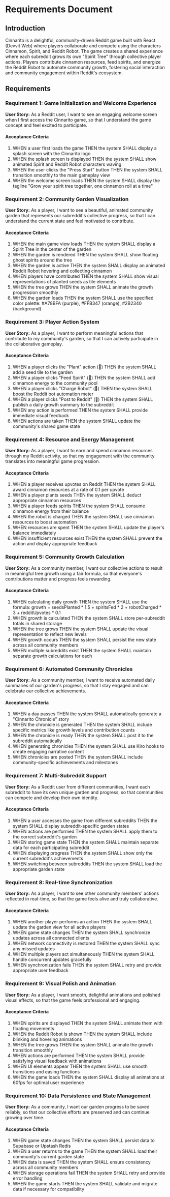 # Requirements Document

## Introduction

Cinnarito is a delightful, community-driven Reddit game built with React (Devvit Web) where players collaborate and compete using the characters Cinnamon, Spirit, and Reddit Robot. The game creates a shared experience where each subreddit grows its own "Spirit Tree" through collective player actions. Players contribute cinnamon resources, feed spirits, and energize the Reddit Robot to automate community growth, fostering social interaction and community engagement within Reddit's ecosystem.

## Requirements

### Requirement 1: Game Initialization and Welcome Experience

**User Story:** As a Reddit user, I want to see an engaging welcome screen when I first access the Cinnarito game, so that I understand the game concept and feel excited to participate.

#### Acceptance Criteria

1. WHEN a user first loads the game THEN the system SHALL display a splash screen with the Cinnarito logo
2. WHEN the splash screen is displayed THEN the system SHALL show animated Spirit and Reddit Robot characters waving
3. WHEN the user clicks the "Press Start" button THEN the system SHALL transition smoothly to the main gameplay view
4. WHEN the welcome screen loads THEN the system SHALL display the tagline "Grow your spirit tree together, one cinnamon roll at a time"

### Requirement 2: Community Garden Visualization

**User Story:** As a player, I want to see a beautiful, animated community garden that represents our subreddit's collective progress, so that I can understand the current state and feel motivated to contribute.

#### Acceptance Criteria

1. WHEN the main game view loads THEN the system SHALL display a Spirit Tree in the center of the garden
2. WHEN the garden is rendered THEN the system SHALL show floating ghost spirits around the tree
3. WHEN the garden is active THEN the system SHALL display an animated Reddit Robot hovering and collecting cinnamon
4. WHEN players have contributed THEN the system SHALL show visual representations of planted seeds as tile elements
5. WHEN the tree grows THEN the system SHALL animate the growth progression smoothly
6. WHEN the garden loads THEN the system SHALL use the specified color palette: #A78BFA (purple), #FFB347 (orange), #2B2340 (background)

### Requirement 3: Player Action System

**User Story:** As a player, I want to perform meaningful actions that contribute to my community's garden, so that I can actively participate in the collaborative gameplay.

#### Acceptance Criteria

1. WHEN a player clicks the "Plant" action (🌿) THEN the system SHALL add a seed tile to the garden
2. WHEN a player clicks "Feed Spirit" (🍩) THEN the system SHALL add cinnamon energy to the community pool
3. WHEN a player clicks "Charge Robot" (🤖) THEN the system SHALL boost the Reddit bot automation meter
4. WHEN a player clicks "Post to Reddit" (💬) THEN the system SHALL publish a daily growth summary to the subreddit
5. WHEN any action is performed THEN the system SHALL provide immediate visual feedback
6. WHEN actions are taken THEN the system SHALL update the community's shared game state

### Requirement 4: Resource and Energy Management

**User Story:** As a player, I want to earn and spend cinnamon resources through my Reddit activity, so that my engagement with the community translates into meaningful game progression.

#### Acceptance Criteria

1. WHEN a player receives upvotes on Reddit THEN the system SHALL award cinnamon resources at a rate of 0.1 per upvote
2. WHEN a player plants seeds THEN the system SHALL deduct appropriate cinnamon resources
3. WHEN a player feeds spirits THEN the system SHALL consume cinnamon energy from their balance
4. WHEN the robot is charged THEN the system SHALL use cinnamon resources to boost automation
5. WHEN resources are spent THEN the system SHALL update the player's balance immediately
6. WHEN insufficient resources exist THEN the system SHALL prevent the action and display appropriate feedback

### Requirement 5: Community Growth Calculation

**User Story:** As a community member, I want our collective actions to result in meaningful tree growth using a fair formula, so that everyone's contributions matter and progress feels rewarding.

#### Acceptance Criteria

1. WHEN calculating daily growth THEN the system SHALL use the formula: growth = seedsPlanted * 1.5 + spiritsFed * 2 + robotCharged * 3 + redditUpvotes * 0.1
2. WHEN growth is calculated THEN the system SHALL store per-subreddit totals in shared storage
3. WHEN the tree grows THEN the system SHALL update the visual representation to reflect new levels
4. WHEN growth occurs THEN the system SHALL persist the new state across all community members
5. WHEN multiple subreddits exist THEN the system SHALL maintain separate growth calculations for each

### Requirement 6: Automated Community Chronicles

**User Story:** As a community member, I want to receive automated daily summaries of our garden's progress, so that I stay engaged and can celebrate our collective achievements.

#### Acceptance Criteria

1. WHEN a day passes THEN the system SHALL automatically generate a "Cinnarito Chronicle" story
2. WHEN the chronicle is generated THEN the system SHALL include specific metrics like growth levels and contribution counts
3. WHEN the chronicle is ready THEN the system SHALL post it to the subreddit automatically
4. WHEN generating chronicles THEN the system SHALL use Kiro hooks to create engaging narrative content
5. WHEN chronicles are posted THEN the system SHALL include community-specific achievements and milestones

### Requirement 7: Multi-Subreddit Support

**User Story:** As a Reddit user from different communities, I want each subreddit to have its own unique garden and progress, so that communities can compete and develop their own identity.

#### Acceptance Criteria

1. WHEN a user accesses the game from different subreddits THEN the system SHALL display subreddit-specific garden states
2. WHEN actions are performed THEN the system SHALL apply them to the correct subreddit's garden
3. WHEN storing game state THEN the system SHALL maintain separate data for each participating subreddit
4. WHEN displaying progress THEN the system SHALL show only the current subreddit's achievements
5. WHEN switching between subreddits THEN the system SHALL load the appropriate garden state

### Requirement 8: Real-time Synchronization

**User Story:** As a player, I want to see other community members' actions reflected in real-time, so that the game feels alive and truly collaborative.

#### Acceptance Criteria

1. WHEN another player performs an action THEN the system SHALL update the garden view for all active players
2. WHEN game state changes THEN the system SHALL synchronize updates across all connected clients
3. WHEN network connectivity is restored THEN the system SHALL sync any missed updates
4. WHEN multiple players act simultaneously THEN the system SHALL handle concurrent updates gracefully
5. WHEN synchronization fails THEN the system SHALL retry and provide appropriate user feedback

### Requirement 9: Visual Polish and Animation

**User Story:** As a player, I want smooth, delightful animations and polished visual effects, so that the game feels professional and engaging.

#### Acceptance Criteria

1. WHEN spirits are displayed THEN the system SHALL animate them with floating movements
2. WHEN the Reddit Robot is shown THEN the system SHALL include blinking and hovering animations
3. WHEN the tree grows THEN the system SHALL animate the growth transition smoothly
4. WHEN actions are performed THEN the system SHALL provide satisfying visual feedback with animations
5. WHEN UI elements appear THEN the system SHALL use smooth transitions and easing functions
6. WHEN the game loads THEN the system SHALL display all animations at 60fps for optimal user experience

### Requirement 10: Data Persistence and State Management

**User Story:** As a community, I want our garden progress to be saved reliably, so that our collective efforts are preserved and can continue growing over time.

#### Acceptance Criteria

1. WHEN game state changes THEN the system SHALL persist data to Supabase or Upstash Redis
2. WHEN a user returns to the game THEN the system SHALL load their community's current garden state
3. WHEN data is saved THEN the system SHALL ensure consistency across all community members
4. WHEN storage operations fail THEN the system SHALL retry and provide error handling
5. WHEN the game starts THEN the system SHALL validate and migrate data if necessary for compatibility